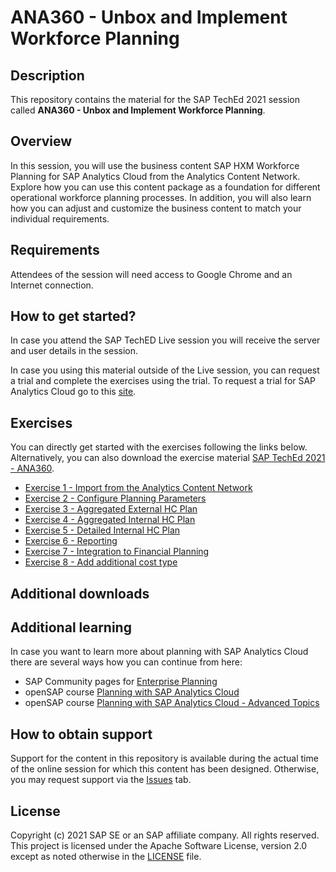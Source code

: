 # ANA360 - Unbox and Implement Workforce Planning

## Description

This repository contains the material for the SAP TechEd 2021 session called **ANA360 - Unbox and Implement Workforce Planning**.

## Overview

In this session, you will use the business content SAP HXM Workforce Planning for SAP Analytics Cloud from the Analytics Content Network. Explore how you can use this content package as a foundation for different operational workforce planning processes. In addition, you will also learn how you can adjust and customize the business content to match your individual requirements.



## Requirements

Attendees of the session will need access to Google Chrome and an Internet connection.

## How to get started?
In case you attend the SAP TechED Live session you will receive the server and user details in the session.

In case you using this material outside of the Live session, you can request a trial and complete the exercises using the trial. To request a trial for SAP Analytics Cloud go to this [site](https://www.sap.com/products/cloud-analytics/trial.html).



## Exercises

You can directly get started with the exercises following the links below. Alternatively, you can also download the exercise material [SAP TechEd 2021 - ANA360](materials/ANA360.pdf).

- [Exercise 1 - Import from the Analytics Content Network](exercises/ex1/)
- [Exercise 2 - Configure Planning Parameters](exercises/ex2/)
- [Exercise 3 - Aggregated External HC Plan](exercises/ex3/)
- [Exercise 4 - Aggregated Internal HC Plan](exercises/ex4/)
- [Exercise 5 - Detailed Internal HC Plan](exercises/ex5/)
- [Exercise 6 - Reporting](exercises/ex6/)
- [Exercise 7 - Integration to Financial Planning](exercises/ex7/)
- [Exercise 8 - Add additional cost type](exercises/ex8/)

## Additional downloads

## Additional learning
In case you want to learn more about planning with SAP Analytics Cloud there are several ways how you can continue from here:
- SAP Community pages for [Enterprise Planning](https://community.sap.com/topics/cloud-analytics/planning)
- openSAP course [Planning with SAP Analytics Cloud](https://open.sap.com/courses/sac3/)
- openSAP course [Planning with SAP Analytics Cloud - Advanced Topics](https://open.sap.com/courses/sac4/)
## How to obtain support

Support for the content in this repository is available during the actual time of the online session for which this content has been designed. Otherwise, you may request support via the [Issues](../../issues) tab.

## License
Copyright (c) 2021 SAP SE or an SAP affiliate company. All rights reserved. This project is licensed under the Apache Software License, version 2.0 except as noted otherwise in the [LICENSE](LICENSES/Apache-2.0.txt) file.
